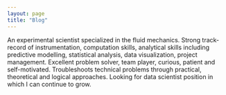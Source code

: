 ```yaml
---
layout: page
title: "Blog"
---
```


An experimental scientist specialized in the fluid mechanics. Strong track-record of instrumentation, computation skills, analytical skills including predictive modelling, statistical analysis, data visualization, project management. Excellent problem solver, team player, curious, patient and self-motivated. Troubleshoots technical problems through practical, theoretical and logical approaches. Looking for data scientist position in which I can continue to grow. 
